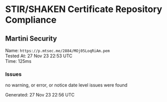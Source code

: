 # STIR/SHAKEN Certificate Repository Compliance

## Martini Security

Name: `https://p.mtsec.me/2884/MOj05LoqRiAm.pem`\
Tested At: 27 Nov 23 22:53 UTC\
Time: 125ms

### Issues

no warning, or error, or notice date level issues were found

Generated: 27 Nov 23 22:56 UTC